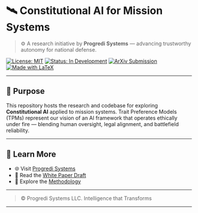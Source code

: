 # 🛰️ Constitutional AI for Mission Systems

> ⚙️ A research initiative by **Progredi Systems** — advancing trustworthy autonomy for national defense.

[![License: MIT](https://img.shields.io/badge/license-MIT-blue.svg)](./LICENSE)
[![Status: In Development](https://img.shields.io/badge/status-active-brightgreen.svg)]()
[![ArXiv Submission](https://img.shields.io/badge/arxiv-preprint-lightgrey.svg)]()
[![Made with LaTeX](https://img.shields.io/badge/format-LaTeX-red.svg)]()

---

## 🎯 Purpose
This repository hosts the research and codebase for exploring **Constitutional AI** applied to mission systems. Trait Preference Models (TPMs) represent our vision of an AI framework that operates ethically under fire — blending human oversight, legal alignment, and battlefield reliability.

---

## 🔗 Learn More
- 🌐 Visit [Progredi Systems](https://progredisystems.com)
- 📄 Read the [White Paper Draft](drafts)
- 🧠 Explore the [Methodology](drafts)

---

> © Progredi Systems LLC. Intelligence that Transforms

---
